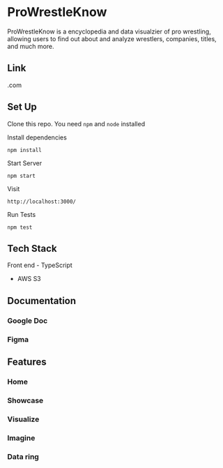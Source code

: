 # ProWrestleKnow

ProWrestleKnow is a encyclopedia and data visualzier of pro wrestling, allowing users to find out about and analyze wrestlers, companies, titles, and much more.

## Link

.com

## Set Up

Clone this repo. You need `npm` and `node` installed

Install dependencies

`npm install`

Start Server

`npm start`

Visit

`http://localhost:3000/`

Run Tests

`npm test`

## Tech Stack

Front end - TypeScript

- AWS S3

## Documentation

### Google Doc

### Figma

## Features

### Home

### Showcase

### Visualize

### Imagine

### Data ring
